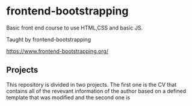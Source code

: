 # frontend-bootstrapping

Basic front end course to use HTML,CSS and basic JS.

Taught by frontend-bootstrapping

https://www.frontend-bootstrapping.org/


## Projects  

This repository is divided in two projects. The first one is the CV that contains all of the revevant information of the author based on a defined template that was modified and the second one is 
